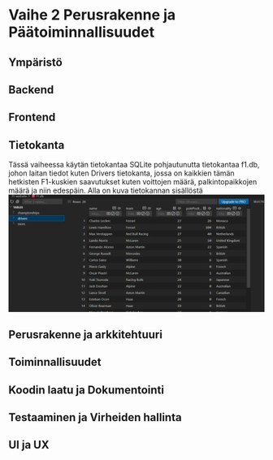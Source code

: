 # Vaihe 2 Perusrakenne ja Päätoiminnallisuudet

## Ympäristö

## Backend

## Frontend

## Tietokanta
Tässä vaiheessa käytän tietokantaa SQLite pohjautunutta tietokantaa f1.db, johon laitan tiedot kuten Drivers tietokanta, jossa on kaikkien tämän hetkisten F1-kuskien saavutukset kuten voittojen määrä, palkintopaikkojen määrä ja niin edespäin. Alla on kuva tietokannan sisällöstä
![alt text](image.png)
## Perusrakenne ja arkkitehtuuri

## Toiminnallisuudet

## Koodin laatu ja Dokumentointi

## Testaaminen ja Virheiden hallinta

## UI ja UX

